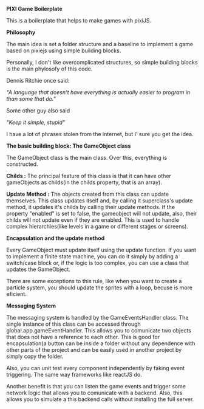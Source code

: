 **PIXI Game Boilerplate**
 
 This is a boilerplate that helps to make games with pixiJS. 
 
 **Philosophy**
 
 The main idea is set a folder structure and a baseline to implement a game based on pixiejs using simple building blocks.
 
 Personally, I don't like overcomplicated structures, so simple building blocks is the main phylosofy of this code.
 
 Dennis Ritchie once said:
 
 _"A language that doesn’t have everything is actually easier to program in than some that do."_



Some other guy also said

_"Keep it simple, stupid"_

I have a lot of phrases stolen from the internet, but I' sure you get the idea.

**The basic building block: The GameObject class**

The GameObject class is the main class. Over this, everything is constructed.

**Childs :**
The principal feature of this class is that it can have other gameObjects as childs(in the childs property, that is an array).

**Update Method :** The objects created from this class can update themselves. This class updates itself and, by calling it superclass's update method, it updates it's childs by calling their update methods. If the property "enabled" is set to false, the gameobject will not update, also, their childs will not update even if they are enabled. This is used to handle complex hierarchies(like levels in a game or different stages or screens).
 
**Encapsulation and the update method**

 Every GameObject must update itself using the update function. 
 If you want to implement a finite state machine, you can do it simply by adding a switch/case block or, if the logic is too complex, you can use a class that updates the GameObject.
 
 There are some exceptions to this rule, like when you want to create a particle system, you should update the sprites with a loop, becuse is more eficient.
  
 
 **Messaging System**
 
 The messaging system is handled by the GameEventsHandler class. The single instance of this class can be accessed through global.app.gameEventHandler. This allows you to comunicate two objects that does not have a reference to each other. This is good for encapsulation(a button can be inside a folder without any dependence with other parts of the project and can be easily used in another project by simply copy the folder.
 
 Also, you can unit test every component independently by faking event triggering. The same way frameworks like reactJS do.
 
 Another benefit is that you can listen the game events and trigger some network logic that allows you to comunicate with a backend. Also, this allows you to simulate a this backend calls without installing the full server.
 
  



 